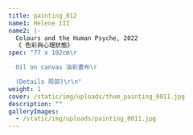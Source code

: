 ```yaml
---
title: painting_012
name1: Helene III
name2: |-
  Colours and the Human Psyche, 2022
  《 色彩與心理狀態》
spec: "77 x 102cm\r

  Oil on canvas 油彩畫布\r

  (Details 局部)\r\n"
weight: 1
cover: /static/img/uploads/thum_painting_0011.jpg
description: ""
galleryImages:
  - /static/img/uploads/painting_0011.jpg
---
```

